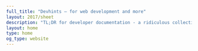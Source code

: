 ```yaml
---
full_title: "Devhints — for web development and more"
layout: 2017/sheet
description: "TL;DR for developer documentation - a ridiculous collection of cheatsheets"
layout: home
type: home
og_type: website
---
```

